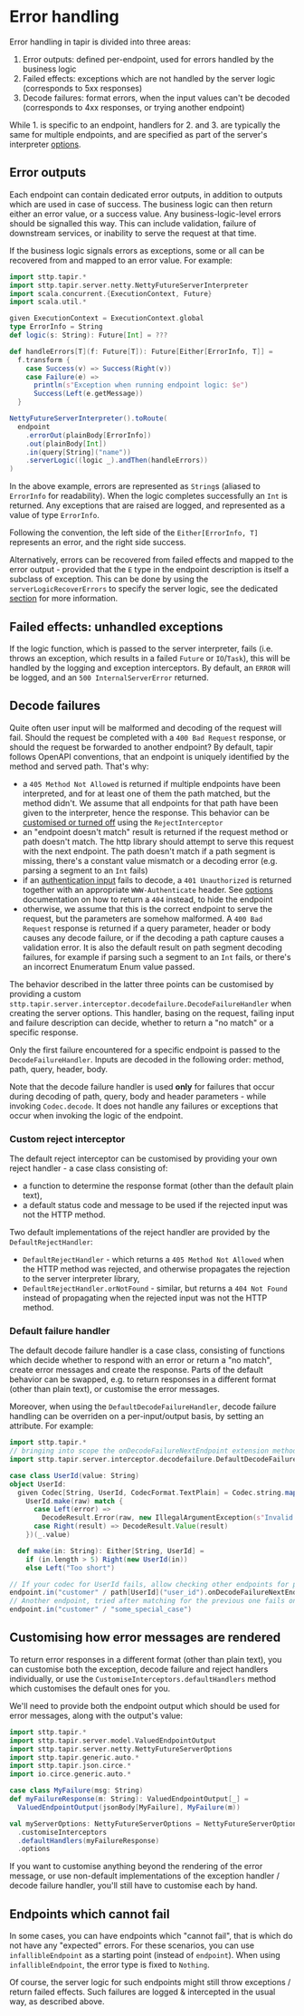 # Error handling

Error handling in tapir is divided into three areas:

1. Error outputs: defined per-endpoint, used for errors handled by the business logic
2. Failed effects: exceptions which are not handled by the server logic (corresponds to 5xx responses)
3. Decode failures: format errors, when the input values can't be decoded (corresponds to 4xx responses, or
   trying another endpoint)

While 1. is specific to an endpoint, handlers for 2. and 3. are typically the same for multiple endpoints, and are
specified as part of the server's interpreter [options](options.md).

## Error outputs

Each endpoint can contain dedicated error outputs, in addition to outputs which are used in case of success. The
business logic can then return either an error value, or a success value. Any business-logic-level errors should
be signalled this way. This can include validation, failure of downstream services, or inability to serve the request
at that time.

If the business logic signals errors as exceptions, some or all can be recovered from and mapped to an error value.
For example:

```scala mdoc:compile-only
import sttp.tapir.*
import sttp.tapir.server.netty.NettyFutureServerInterpreter
import scala.concurrent.{ExecutionContext, Future}
import scala.util.*

given ExecutionContext = ExecutionContext.global
type ErrorInfo = String
def logic(s: String): Future[Int] = ???

def handleErrors[T](f: Future[T]): Future[Either[ErrorInfo, T]] =
  f.transform {
    case Success(v) => Success(Right(v))
    case Failure(e) =>
      println(s"Exception when running endpoint logic: $e")
      Success(Left(e.getMessage))
  }

NettyFutureServerInterpreter().toRoute(
  endpoint
    .errorOut(plainBody[ErrorInfo])
    .out(plainBody[Int])
    .in(query[String]("name"))
    .serverLogic((logic _).andThen(handleErrors))
)
```

In the above example, errors are represented as `String`s (aliased to `ErrorInfo` for readability). When the
logic completes successfully an `Int` is returned. Any exceptions that are raised are logged, and represented as a
value of type `ErrorInfo`.

Following the convention, the left side of the `Either[ErrorInfo, T]` represents an error, and the right side success.

Alternatively, errors can be recovered from failed effects and mapped to the error output - provided that the `E` type
in the endpoint description is itself a subclass of exception. This can be done by using the `serverLogicRecoverErrors` 
to specify the server logic, see the dedicated [section](logic.md) for more information.

## Failed effects: unhandled exceptions

If the logic function, which is passed to the server interpreter, fails (i.e. throws an exception, which results in
a failed `Future` or `IO`/`Task`), this will be handled by the logging and exception interceptors. By default, an
`ERROR` will be logged, and an `500 InternalServerError` returned.

## Decode failures

Quite often user input will be malformed and decoding of the request will fail. Should the request be completed with a
`400 Bad Request` response, or should the request be forwarded to another endpoint? By default, tapir follows OpenAPI
conventions, that an endpoint is uniquely identified by the method and served path. That's why:

- a `405 Method Not Allowed` is returned if multiple endpoints have been interpreted, and for at least one of them
  the path matched, but the method didn't. We assume that all endpoints for that path have been given to the
  interpreter, hence the response. This behavior can be [customised or turned off](#custom-reject-interceptor) using the `RejectInterceptor`
- an "endpoint doesn't match" result is returned if the request method or path doesn't match. The http library should
  attempt to serve this request with the next endpoint. The path doesn't match if a path segment is missing, there's
  a constant value mismatch or a decoding error (e.g. parsing a segment to an `Int` fails)
- if an [authentication input](../endpoint/security.md) fails to decode, a `401 Unauthorized` is returned together with
  an appropriate `WWW-Authenticate` header. See [options](options.md) documentation on how to return a `404` instead,
  to hide the endpoint
- otherwise, we assume that this is the correct endpoint to serve the request, but the parameters are somehow
  malformed. A `400 Bad Request` response is returned if a query parameter, header or body causes any decode failure,
  or if the decoding a path capture causes a validation error. It is also the default result on path segment decoding failures,
  for example if parsing such a segment to an `Int` fails, or there's an incorrect Enumeratum Enum value passed.

The behavior described in the latter three points can be customised by providing a custom
`sttp.tapir.server.interceptor.decodefailure.DecodeFailureHandler` when creating the server options. This handler, basing on the request,
failing input and failure description can decide, whether to return a "no match" or a specific response.

Only the first failure encountered for a specific endpoint is passed to the `DecodeFailureHandler`. Inputs are decoded
in the following order: method, path, query, header, body.

Note that the decode failure handler is used **only** for failures that occur during decoding of path, query, body
and header parameters - while invoking `Codec.decode`. It does not handle any failures or exceptions that occur
when invoking the logic of the endpoint.

### Custom reject interceptor

The default reject interceptor can be customised by providing your own reject handler - a case class consisting of:

- a function to determine the response format (other than the default plain text),
- a default status code and message to be used if the rejected input was not the HTTP method.

Two default implementations of the reject handler are provided by the `DefaultRejectHandler`:

- `DefaultRejectHandler` - which returns a `405 Method Not Allowed` when the HTTP method was rejected, and otherwise 
  propagates the rejection to the server interpreter library,
- `DefaultRejectHandler.orNotFound` - similar, but returns a `404 Not Found` instead of propagating when the rejected 
  input was not the HTTP method.

### Default failure handler

The default decode failure handler is a case class, consisting of functions which decide whether to respond with
an error or return a "no match", create error messages and create the response. Parts of the default behavior can be
swapped, e.g. to return responses in a different format (other than plain text), or customise the error messages.

Moreover, when using the `DefaultDecodeFailureHandler`, decode failure handling can be overriden on a per-input/output
basis, by setting an attribute. For example:

```scala mdoc:compile-only
import sttp.tapir.*
// bringing into scope the onDecodeFailureNextEndpoint extension method
import sttp.tapir.server.interceptor.decodefailure.DefaultDecodeFailureHandler.OnDecodeFailure.*

case class UserId(value: String)
object UserId:
  given Codec[String, UserId, CodecFormat.TextPlain] = Codec.string.mapDecode(raw =>
    UserId.make(raw) match {
      case Left(error) =>
        DecodeResult.Error(raw, new IllegalArgumentException(s"Invalid User value ($raw), failed with $error"))
      case Right(result) => DecodeResult.Value(result)
    })(_.value)

  def make(in: String): Either[String, UserId] =
    if (in.length > 5) Right(new UserId(in))
    else Left("Too short")

// If your codec for UserId fails, allow checking other endpoints for possible matches, like /customer/some_special_case
endpoint.in("customer" / path[UserId]("user_id").onDecodeFailureNextEndpoint)
// Another endpoint, tried after matching for the previous one fails on decoding of a UserId
endpoint.in("customer" / "some_special_case")
```

## Customising how error messages are rendered

To return error responses in a different format (other than plain text), you can customise both the exception, decode
failure and reject handlers individually, or use the `CustomiseInterceptors.defaultHandlers` method which customises the
default ones for you.

We'll need to provide both the endpoint output which should be used for error messages, along with the output's value:

```scala mdoc:compile-only
import sttp.tapir.*
import sttp.tapir.server.model.ValuedEndpointOutput
import sttp.tapir.server.netty.NettyFutureServerOptions
import sttp.tapir.generic.auto.*
import sttp.tapir.json.circe.*
import io.circe.generic.auto.*

case class MyFailure(msg: String)
def myFailureResponse(m: String): ValuedEndpointOutput[_] =
  ValuedEndpointOutput(jsonBody[MyFailure], MyFailure(m))

val myServerOptions: NettyFutureServerOptions = NettyFutureServerOptions
  .customiseInterceptors
  .defaultHandlers(myFailureResponse)
  .options
```

If you want to customise anything beyond the rendering of the error message, or use non-default implementations of the
exception handler / decode failure handler, you'll still have to customise each by hand.

## Endpoints which cannot fail

In some cases, you can have endpoints which "cannot fail", that is which do not have any "expected" errors. For these scenarios, you can use `infallibleEndpoint` as a starting point (instead of `endpoint`). When using `infallibleEndpoint`, the error type is fixed to `Nothing`.

Of course, the server logic for such endpoints might still throw exceptions / return failed effects. Such failures are logged & intercepted in the usual way, as described above.